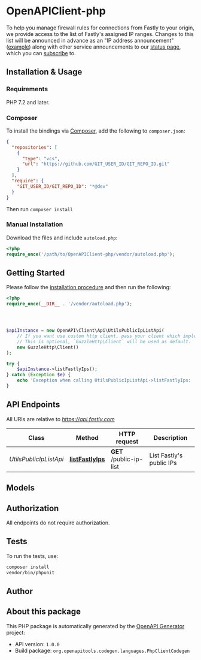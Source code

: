 # OpenAPIClient-php

To help you manage firewall rules for connections from Fastly to your origin, we provide access to the list of Fastly's assigned IP ranges. Changes to this list will be announced in advance as an \"IP address announcement\" ([example](https://status.fastly.com/incidents/b6jbjkqrq0kq)) along with other service announcements to our [status page](https://status.fastly.com/), which you can [subscribe](https://docs.fastly.com/en/guides/fastlys-network-status#subscribing-to-notifications) to.


## Installation & Usage

### Requirements

PHP 7.2 and later.

### Composer

To install the bindings via [Composer](https://getcomposer.org/), add the following to `composer.json`:

```json
{
  "repositories": [
    {
      "type": "vcs",
      "url": "https://github.com/GIT_USER_ID/GIT_REPO_ID.git"
    }
  ],
  "require": {
    "GIT_USER_ID/GIT_REPO_ID": "*@dev"
  }
}
```

Then run `composer install`

### Manual Installation

Download the files and include `autoload.php`:

```php
<?php
require_once('/path/to/OpenAPIClient-php/vendor/autoload.php');
```

## Getting Started

Please follow the [installation procedure](#installation--usage) and then run the following:

```php
<?php
require_once(__DIR__ . '/vendor/autoload.php');




$apiInstance = new OpenAPI\Client\Api\UtilsPublicIpListApi(
    // If you want use custom http client, pass your client which implements `GuzzleHttp\ClientInterface`.
    // This is optional, `GuzzleHttp\Client` will be used as default.
    new GuzzleHttp\Client()
);

try {
    $apiInstance->listFastlyIps();
} catch (Exception $e) {
    echo 'Exception when calling UtilsPublicIpListApi->listFastlyIps: ', $e->getMessage(), PHP_EOL;
}

```

## API Endpoints

All URIs are relative to *https://api.fastly.com*

Class | Method | HTTP request | Description
------------ | ------------- | ------------- | -------------
*UtilsPublicIpListApi* | [**listFastlyIps**](docs/Api/UtilsPublicIpListApi.md#listfastlyips) | **GET** /public-ip-list | List Fastly&#39;s public IPs

## Models


## Authorization
All endpoints do not require authorization.
## Tests

To run the tests, use:

```bash
composer install
vendor/bin/phpunit
```

## Author



## About this package

This PHP package is automatically generated by the [OpenAPI Generator](https://openapi-generator.tech) project:

- API version: `1.0.0`
- Build package: `org.openapitools.codegen.languages.PhpClientCodegen`
